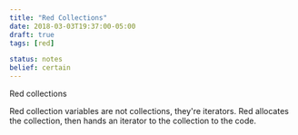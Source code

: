 ```yaml
---
title: "Red Collections"
date: 2018-03-03T19:37:00-05:00
draft: true
tags: [red]

status: notes
belief: certain
---
```

Red collections

Red collection variables are not collections, they're iterators. Red allocates the collection, then hands an iterator to the collection to the code.
